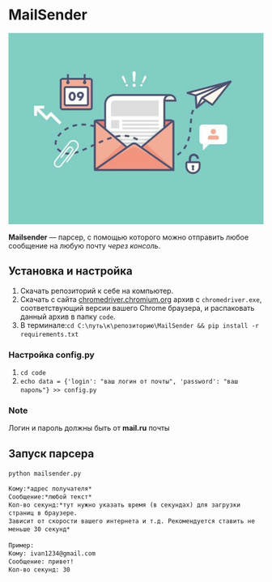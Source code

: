 # MailSender
![Alt-picture](image/photo_2021-12-01_17-01-54.jpg)

**Mailsender** — парсер, с помощью которого можно
отправить любое сообщение на любую почту *через консоль*.
## Установка и настройка
1. Скачать репозиторий к себе на компьютер.
2. Скачать с сайта [chromedriver.chromium.org](https://chromedriver.chromium.org/) архив с `chromedriver.exe`, 
соответствующий версии вашего Chrome браузера, и распаковать данный архив в папку `code`.
3. В терминале:`cd C:\путь\к\репозиторию\MailSender && pip install -r requirements.txt`
### Настройка config.py
1. `cd code` 
2. `echo data = {'login': "ваш логин от почты", 'password': "ваш пароль"} >> config.py`
### Note
Логин и пароль должны быть от **mail.ru** почты
## Запуск парсера
`python mailsender.py`
```
Кому:*адрес получателя*
Сообщение:*любой текст*
Кол-во секунд:*тут нужно указать время (в секундах) для загрузки страниц в браузере.
Зависит от скорости вашего интернета и т.д. Рекомендуется ставить не меньше 30 секунд*

Пример:
Кому: ivan1234@gmail.com
Сообщение: привет!
Кол-во секунд: 30
```

